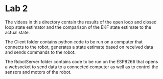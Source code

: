 # Lab 2
The videos in this directory contain the results of the open loop and closed loop state estimator and the comparison of the EKF state estimate to the actual state.

The Client folder contains python code to be run on a computer that connects to the robot, generates a state estimate based on received data and sends commands to the robot.

The RobotServer folder contains code to be run on the ESP8266 that opens a websocket to send data to a connected computer as well as to control the sensors and motors of the robot.
